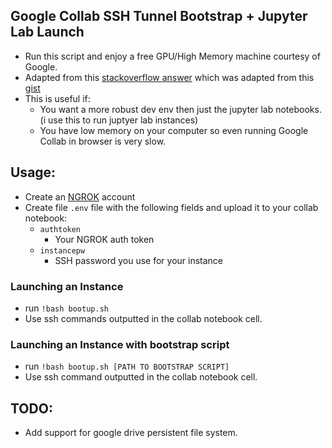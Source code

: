 ## Google Collab SSH Tunnel Bootstrap + Jupyter Lab Launch
- Run this script and enjoy a free GPU/High Memory machine courtesy of Google.
- Adapted from this [stackoverflow answer](https://stackoverflow.com/questions/48459804/how-can-i-ssh-to-google-colaboratory-vm/53252985#53252985) which was adapted from this [gist](https://gist.github.com/creotiv/d091515703672ec0bf1a6271336806f0)
- This is useful if:
  - You want a more robust dev env then just the jupyter lab notebooks. (i use this to run juptyer lab instances)
  - You have low memory on your computer so even running Google Collab in browser is very slow.
  

## Usage:
- Create an [NGROK](http://ngrok.com) account 
- Create file `.env` file with the following fields and upload it to your collab notebook:
  - `authtoken`
    - Your NGROK auth token 
  - `instancepw`
    - SSH password you use for your instance
### Launching an Instance 
- run ```!bash bootup.sh```
- Use ssh commands outputted in the collab notebook cell.
### Launching an Instance with bootstrap script
- run ```!bash bootup.sh [PATH TO BOOTSTRAP SCRIPT]```
- Use ssh command outputted in the collab notebook cell. 

## TODO:
- Add support for google drive persistent file system.




